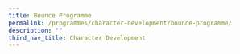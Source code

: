 ```yaml
---
title: Bounce Programme
permalink: /programmes/character-development/bounce-programme/
description: ""
third_nav_title: Character Development
---
```

